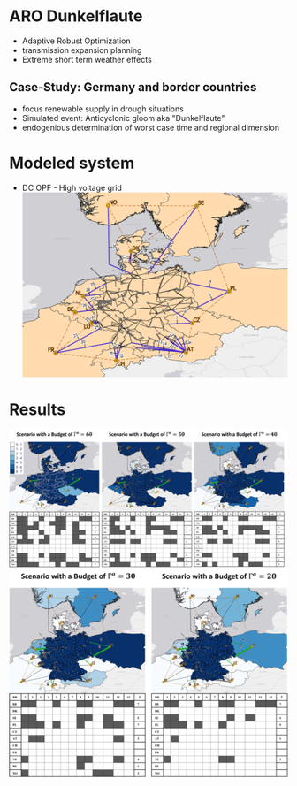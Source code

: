 # ARO Dunkelflaute
- Adaptive Robust Optimization
- transmission expansion planning
- Extreme short term weather effects

## Case-Study: Germany and border countries
- focus renewable supply in drough situations
- Simulated event: Anticyclonic gloom aka "Dunkelflaute"
- endogenious determination of worst case time and regional dimension

# Modeled system
- DC OPF - High voltage grid
![](https://github.com/bernemax/ARO-Dunkelflaute/blob/main/Pictures%20and%20Results/ARO_DF_Grid.png)

# Results

![](https://github.com/bernemax/ARO-Dunkelflaute/blob/main/Pictures%20and%20Results/Results_DF_60-40.png)
![](https://github.com/bernemax/ARO-Dunkelflaute/blob/main/Pictures%20and%20Results/Results_DF_30-20.png)
